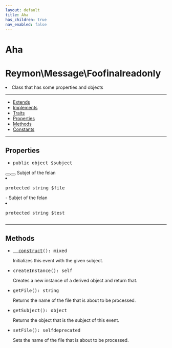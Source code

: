 ```yaml
---
layout: default
title: Aha
has_children: true
nav_enabled: false
---
```

# Aha
<div class="context">
    <h1 style="font-weight: bold;">Reymon\Message\Foo<span class="label label-blue">final</span><span class="label label-yellow">readonly</span><span class="label label-blue"></span></h1>
    <li>Class that has some properties and objects</li>
</div>
<hr>
<div class="context">
    <ul>
        <li><a href="#foo">Extends</a></li>
        <li><a href="#foo">Implements</a></li>
        <li><a href="#foo">Traits</a></li>
        <li><a href="#foo">Properties</a></li>
        <li><a href="#foo">Methods</a></li>
        <li><a href="#foo">Constants</a></li>
    </ul>
</div>
<hr>
<div class="context">
    <h2>Properties</h2>
    <ul class="container">
      <li id="felan"><pre><span class="purplecolor">public</span> <span class="yellowcolor">object</span> <span class="redcolor">$subject</span></pre></div><button type="button" aria-label="Copy code to clipboard"><svg viewBox="0 0 24 24" class="copy-icon">
                <use xlink:href="#svg-copy"></use>
            </svg></button><button type="button" aria-label="Copy code to clipboard"><svg viewBox="0 0 24 24"
                class="copy-icon">
                <use xlink:href="#svg-copy"></use>
            </svg></button>
    </div>Subjet of the felan</li>
      <li><pre><span class="purplecolor">protected</span> <span class="yellowcolor">string</span> <span class="redcolor">$file</span></pre>  - Subjet of the felan</li>
      <li><details class="styled">
              <summary style="list-style-type: none;"><pre><span class="purplecolor">protected</span> <span class="yellowcolor">string</span> <span class="redcolor">$test</span></pre></summary>
            <ul style="list-style-type: none">
              <li>File of the foo</li>
              <li><span class="label label-red">return</span> array of felan</li>
              <li><span class="label label-red">deprecated</span></li>
          </ul>
      </details></li>
    </ul>
</div>
<hr>
<div class="context">
    <h2>Methods</h2>
    <ul style="list-style: disc;">
      <li><pre><span class="bluecolor"><a href="#felan">__construct</a></span><span class="purplecolor">()</span>: <span class="yellowcolor">mixed</span></pre>Initializes this event with the given subject.</li>
      <li><pre><span class="bluecolor">createInstance</span><span class="purplecolor">()</span>: <span class="yellowcolor">self</span></pre>Creates a new instance of a derived object and return that.</li>
      <li><pre><span class="bluecolor">getFile</span><span class="purplecolor">()</span>: <span class="yellowcolor">string</span></pre>Returns the name of the file that is about to be processed.</li>
      <li><pre><span2 class="bluecolor">getSubject</span2><span2 class="purplecolor">()</span2>: <span2 class="yellowcolor">object</span2></pre>Returns the object that is the subject of this event.</li>
      <li><pre><span3 class="bluecolor">setFile</span3><span class="purplecolor">()</span>: <span class="yellowcolor">self</span><span class="label label-red">deprecated</span></pre>Sets the name of the file that is about to be processed.</li>
    </ul>
</div>
